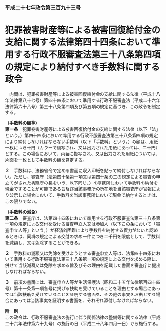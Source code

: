 ### 平成二十七年政令第三百九十三号  
# 犯罪被害財産等による被害回復給付金の支給に関する法律第四十四条において準用する行政不服審査法第三十八条第四項の規定により納付すべき手数料に関する政令  
　内閣は、犯罪被害財産等による被害回復給付金の支給に関する法律（平成十八年法律第八十七号）第四十四条において準用する行政不服審査法（平成二十六年法律第六十八号）第三十八条第四項及び第五項の規定に基づき、この政令を制定する。  
  
**（手数料の額等）**  
**第一条**　犯罪被害財産等による被害回復給付金の支給に関する法律（以下「法」という。）第四十四条において準用する行政不服審査法第三十八条第四項の規定により納付しなければならない手数料（以下「手数料」という。）の額は、用紙一枚につき十円（カラーで複写され、又は出力された用紙にあっては、二十円）とする。この場合において、両面に複写され、又は出力された用紙については、片面を一枚として手数料の額を算定する。  
  
**２**　手数料は、法務省令で定める書面に収入印紙を貼って納付しなければならない。ただし、審査庁（法第四十条第一項又は第四十条の二の規定による審査の申立てがされた検察庁の長をいう。以下同じ。）の事務所において手数料の納付を現金ですることが可能である旨及び当該事務所の所在地を当該審査庁が官報により公示した場合において、手数料を当該事務所において現金で納付するときは、この限りでない。  
  
**（手数料の減免）**  
**第二条**　審査庁は、法第四十四条において準用する行政不服審査法第三十八条第一項の規定による交付を受ける審査申立人又は参加人（以下この条において「審査申立人等」という。）が経済的困難により手数料を納付する資力がないと認めるときは、同項の規定による交付の求め一件につき二千円を限度として、手数料を減額し、又は免除することができる。  
  
**２**　手数料の減額又は免除を受けようとする審査申立人等は、法第四十四条において準用する行政不服審査法第三十八条第一項の規定による交付を求める際に、併せて当該減額又は免除を求める旨及びその理由を記載した書面を審査庁に提出しなければならない。  
  
**３**　前項の書面には、審査申立人等が生活保護法（昭和二十五年法律第百四十四号）第十一条第一項各号に掲げる扶助を受けていることを理由とする場合にあっては当該扶助を受けていることを証明する書面を、その他の事実を理由とする場合にあっては当該事実を証明する書面を、それぞれ添付しなければならない。  
  
**附　則**  
この政令は、行政不服審査法の施行に伴う関係法律の整備等に関する法律（平成二十六年法律第六十九号）の施行の日（平成二十八年四月一日）から施行する。  
  
